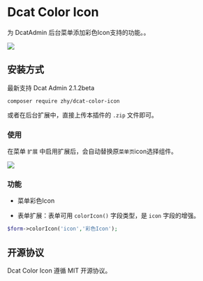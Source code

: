 # Dcat Color Icon

为 DcatAdmin 后台菜单添加彩色Icon支持的功能。。

![](http://cimg.mxrxlb.com/images/f60ea3750a00d12ac4a1a1ffe30f2d50.png)



## 安装方式

最新支持 Dcat Admin 2.1.2beta

`composer require zhy/dcat-color-icon`

或者在后台扩展中，直接上传本插件的 `.zip` 文件即可。

### 使用

在菜单 `扩展` 中启用扩展后，会自动替换原`菜单页`icon选择组件。

![](http://cimg.mxrxlb.com/images/menu-icon.png)
### 功能

- 菜单彩色Icon

- 表单扩展：表单可用 `colorIcon()` 字段类型，是 `icon` 字段的增强。

```PHP
$form->colorIcon('icon','彩色Icon');
```

## 开源协议

Dcat Color Icon 遵循 MIT 开源协议。
